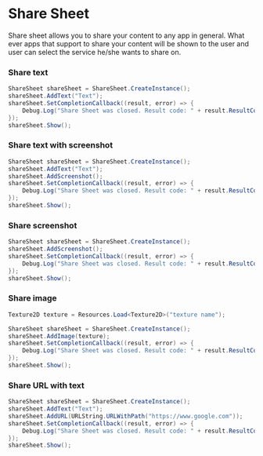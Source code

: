 # Share Sheet

Share sheet allows you to share your content to any app in general. What ever apps that support to share your content will be shown to the user and user can select the service he/she wants to share on.

### Share text

```csharp
ShareSheet shareSheet = ShareSheet.CreateInstance();
shareSheet.AddText("Text");
shareSheet.SetCompletionCallback((result, error) => {
    Debug.Log("Share Sheet was closed. Result code: " + result.ResultCode);
});
shareSheet.Show();
```

### Share text with screenshot

```csharp
ShareSheet shareSheet = ShareSheet.CreateInstance();
shareSheet.AddText("Text");
shareSheet.AddScreenshot();
shareSheet.SetCompletionCallback((result, error) => {
    Debug.Log("Share Sheet was closed. Result code: " + result.ResultCode);
});
shareSheet.Show();
```

### Share screenshot

```csharp
ShareSheet shareSheet = ShareSheet.CreateInstance();
shareSheet.AddScreenshot();
shareSheet.SetCompletionCallback((result, error) => {
    Debug.Log("Share Sheet was closed. Result code: " + result.ResultCode);
});
shareSheet.Show();
```

### Share image

```csharp
Texture2D texture = Resources.Load<Texture2D>("texture name");

ShareSheet shareSheet = ShareSheet.CreateInstance();
shareSheet.AddImage(texture);
shareSheet.SetCompletionCallback((result, error) => {
    Debug.Log("Share Sheet was closed. Result code: " + result.ResultCode);
});
shareSheet.Show();
```

### Share URL with text

```csharp
ShareSheet shareSheet = ShareSheet.CreateInstance();
shareSheet.AddText("Text");
shareSheet.AddURL(URLString.URLWithPath("https://www.google.com"));
shareSheet.SetCompletionCallback((result, error) => {
    Debug.Log("Share Sheet was closed. Result code: " + result.ResultCode);
});
shareSheet.Show();
```
